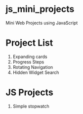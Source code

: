 # js_mini_projects
Mini Web Projects using JavaScript

# Project List
1. Expanding cards
2. Progress Steps
3. Rotating Navigation
4. Hidden Widget Search

# JS Projects
1.  Simple stopwatch
